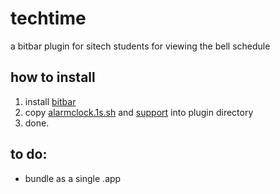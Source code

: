 # techtime
a bitbar plugin for sitech students for viewing the bell schedule

## how to install

1) install [bitbar](https://getbitbar.com/)
2) copy [alarmclock.1s.sh](https://github.com/klamike/techtime/blob/master/alarmclock.1s.sh) and [support](https://github.com/klamike/techtime/tree/master/support) into plugin directory
3) done.

## to do:

 - bundle as a single .app
